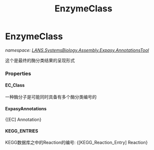 ﻿---
title: EnzymeClass
---

# EnzymeClass
_namespace: [LANS.SystemsBiology.Assembly.Expasy.AnnotationsTool](N-LANS.SystemsBiology.Assembly.Expasy.AnnotationsTool.html)_

这个是最终的酶分类结果的呈现形式




### Properties

#### EC_Class
一种酶分子是可能同时具备有多个酶分类编号的
#### ExpasyAnnotations
{[EC] Annotation}
#### KEGG_ENTRIES
KEGG数据库之中的Reaction的编号: {[KEGG_Reaction_Entry] Reaction}
